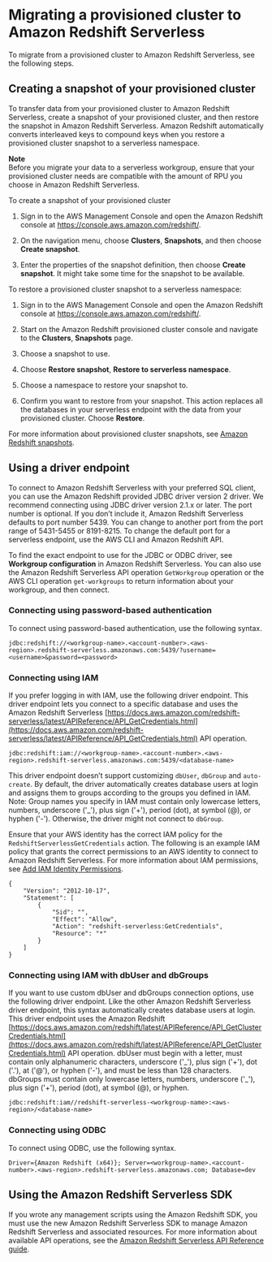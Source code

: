 # Migrating a provisioned cluster to Amazon Redshift Serverless<a name="serverless-migration"></a>

To migrate from a provisioned cluster to Amazon Redshift Serverless, see the following steps\.

## Creating a snapshot of your provisioned cluster<a name="serverless-migration-snapshots"></a>

 To transfer data from your provisioned cluster to Amazon Redshift Serverless, create a snapshot of your provisioned cluster, and then restore the snapshot in Amazon Redshift Serverless\. Amazon Redshift automatically converts interleaved keys to compound keys when you restore a provisioned cluster snapshot to a serverless namespace\. 

**Note**  
Before you migrate your data to a serverless workgroup, ensure that your provisioned cluster needs are compatible with the amount of RPU you choose in Amazon Redshift Serverless\.

To create a snapshot of your provisioned cluster

1. Sign in to the AWS Management Console and open the Amazon Redshift console at [https://console\.aws\.amazon\.com/redshift/](https://console.aws.amazon.com/redshift/)\.

1. On the navigation menu, choose **Clusters**, **Snapshots**, and then choose **Create snapshot**\.

1. Enter the properties of the snapshot definition, then choose **Create snapshot**\. It might take some time for the snapshot to be available\. 

To restore a provisioned cluster snapshot to a serverless namespace:

1. Sign in to the AWS Management Console and open the Amazon Redshift console at [https://console\.aws\.amazon\.com/redshift/](https://console.aws.amazon.com/redshift/)\.

1. Start on the Amazon Redshift provisioned cluster console and navigate to the **Clusters**, **Snapshots** page\.

1. Choose a snapshot to use\.

1. Choose **Restore snapshot**, **Restore to serverless namespace**\.

1. Choose a namespace to restore your snapshot to\.

1. Confirm you want to restore from your snapshot\. This action replaces all the databases in your serverless endpoint with the data from your provisioned cluster\. Choose **Restore**\.

For more information about provisioned cluster snapshots, see [Amazon Redshift snapshots](https://docs.aws.amazon.com/redshift/latest/mgmt/working-with-snapshots.html)\.

## Using a driver endpoint<a name="serverless-migration-drivers"></a>

 To connect to Amazon Redshift Serverless with your preferred SQL client, you can use the Amazon Redshift provided JDBC driver version 2 driver\. We recommend connecting using JDBC driver version 2\.1\.x or later\. The port number is optional\. If you don’t include it, Amazon Redshift Serverless defaults to port number 5439\. You can change to another port from the port range of 5431\-5455 or 8191\-8215\. To change the default port for a serverless endpoint, use the AWS CLI and Amazon Redshift API\. 

 To find the exact endpoint to use for the JDBC or ODBC driver, see **Workgroup configuration** in Amazon Redshift Serverless\. You can also use the Amazon Redshift Serverless API operation `GetWorkgroup` operation or the AWS CLI operation `get-workgroups` to return information about your workgroup, and then connect\. 

### Connecting using password\-based authentication<a name="serverless-migration-drivers-password-auth"></a>

To connect using password\-based authentication, use the following syntax\.

```
jdbc:redshift://<workgroup-name>.<account-number>.<aws-region>.redshift-serverless.amazonaws.com:5439/?username=<username>&password=<password>
```

### Connecting using IAM<a name="serverless-migration-drivers-iam"></a>

 If you prefer logging in with IAM, use the following driver endpoint\. This driver endpoint lets you connect to a specific database and uses the Amazon Redshift Serverless [https://docs.aws.amazon.com/redshift-serverless/latest/APIReference/API_GetCredentials.html](https://docs.aws.amazon.com/redshift-serverless/latest/APIReference/API_GetCredentials.html) API operation\. 

```
jdbc:redshift:iam://<workgroup-name>.<account-number>.<aws-region>.redshift-serverless.amazonaws.com:5439/<database-name>
```

This driver endpoint doesn’t support customizing `dbUser`, `dbGroup` and `auto-create`\. By default, the driver automatically creates database users at login and assigns them to groups according to the groups you defined in IAM\. Note: Group names you specify in IAM must contain only lowercase letters, numbers, underscore \('\_'\), plus sign \('\+'\), period \(dot\), at symbol \(@\), or hyphen \('\-'\)\. Otherwise, the driver might not connect to `dbGroup`\.

Ensure that your AWS identity has the correct IAM policy for the `RedshiftServerlessGetCredentials` action\. The following is an example IAM policy that grants the correct permissions to an AWS identity to connect to Amazon Redshift Serverless\. For more information about IAM permissions, see [ Add IAM Identity Permissions](https://docs.aws.amazon.com/IAM/latest/UserGuide/access_policies_manage-attach-detach.html#add-policies-console)\.

```
{
    "Version": "2012-10-17",
    "Statement": [
        {
            "Sid": "",
            "Effect": "Allow",
            "Action": "redshift-serverless:GetCredentials",
            "Resource": "*"
        }
    ]
}
```

### Connecting using IAM with dbUser and dbGroups<a name="serverless-migration-drivers-iam-dbuser-group"></a>

 If you want to use custom dbUser and dbGroups connection options, use the following driver endpoint\. Like the other Amazon Redshift Serverless driver endpoint, this syntax automatically creates database users at login\. This driver endpoint uses the Amazon Redshift [https://docs.aws.amazon.com/redshift/latest/APIReference/API_GetClusterCredentials.html](https://docs.aws.amazon.com/redshift/latest/APIReference/API_GetClusterCredentials.html) API operation\. dbUser must begin with a letter, must contain only alphanumeric characters, underscore \('\_'\), plus sign \('\+'\), dot \('\.'\), at \('@'\), or hyphen \('\-'\), and must be less than 128 characters\. dbGroups must contain only lowercase letters, numbers, underscore \('\_'\), plus sign \('\+'\), period \(dot\), at symbol \(@\), or hyphen\. 

```
jdbc:redshift:iam//redshift-serverless-<workgroup-name>:<aws-region>/<database-name>
```

### Connecting using ODBC<a name="serverless-migration-drivers-odbc"></a>

To connect using ODBC, use the following syntax\.

```
Driver={Amazon Redshift (x64)}; Server=<workgroup-name>.<account-number>.<aws-region>.redshift-serverless.amazonaws.com; Database=dev
```

## Using the Amazon Redshift Serverless SDK<a name="serverless-migration-sdk"></a>

If you wrote any management scripts using the Amazon Redshift SDK, you must use the new Amazon Redshift Serverless SDK to manage Amazon Redshift Serverless and associated resources\. For more information about available API operations, see the [Amazon Redshift Serverless API Reference guide](https://docs.aws.amazon.com/redshift-serverless/latest/APIReference/Welcome.html)\.